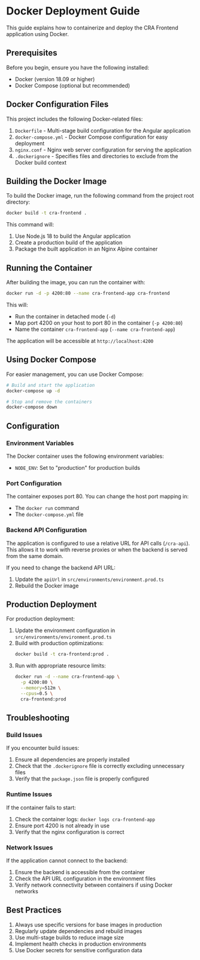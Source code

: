 # Docker Deployment Guide

This guide explains how to containerize and deploy the CRA Frontend application using Docker.

## Prerequisites

Before you begin, ensure you have the following installed:
- Docker (version 18.09 or higher)
- Docker Compose (optional but recommended)

## Docker Configuration Files

This project includes the following Docker-related files:

1. `Dockerfile` - Multi-stage build configuration for the Angular application
2. `docker-compose.yml` - Docker Compose configuration for easy deployment
3. `nginx.conf` - Nginx web server configuration for serving the application
4. `.dockerignore` - Specifies files and directories to exclude from the Docker build context

## Building the Docker Image

To build the Docker image, run the following command from the project root directory:

```bash
docker build -t cra-frontend .
```

This command will:
1. Use Node.js 18 to build the Angular application
2. Create a production build of the application
3. Package the built application in an Nginx Alpine container

## Running the Container

After building the image, you can run the container with:

```bash
docker run -d -p 4200:80 --name cra-frontend-app cra-frontend
```

This will:
- Run the container in detached mode (`-d`)
- Map port 4200 on your host to port 80 in the container (`-p 4200:80`)
- Name the container `cra-frontend-app` (`--name cra-frontend-app`)

The application will be accessible at `http://localhost:4200`

## Using Docker Compose

For easier management, you can use Docker Compose:

```bash
# Build and start the application
docker-compose up -d

# Stop and remove the containers
docker-compose down
```

## Configuration

### Environment Variables

The Docker container uses the following environment variables:

- `NODE_ENV`: Set to "production" for production builds

### Port Configuration

The container exposes port 80. You can change the host port mapping in:
- The `docker run` command
- The `docker-compose.yml` file

### Backend API Configuration

The application is configured to use a relative URL for API calls (`/cra-api`). This allows it to work with reverse proxies or when the backend is served from the same domain.

If you need to change the backend API URL:
1. Update the `apiUrl` in `src/environments/environment.prod.ts`
2. Rebuild the Docker image

## Production Deployment

For production deployment:

1. Update the environment configuration in `src/environments/environment.prod.ts`
2. Build with production optimizations:
   ```bash
   docker build -t cra-frontend:prod .
   ```
3. Run with appropriate resource limits:
   ```bash
   docker run -d --name cra-frontend-app \
     -p 4200:80 \
     --memory=512m \
     --cpus=0.5 \
     cra-frontend:prod
   ```

## Troubleshooting

### Build Issues

If you encounter build issues:
1. Ensure all dependencies are properly installed
2. Check that the `.dockerignore` file is correctly excluding unnecessary files
3. Verify that the `package.json` file is properly configured

### Runtime Issues

If the container fails to start:
1. Check the container logs: `docker logs cra-frontend-app`
2. Ensure port 4200 is not already in use
3. Verify that the nginx configuration is correct

### Network Issues

If the application cannot connect to the backend:
1. Ensure the backend is accessible from the container
2. Check the API URL configuration in the environment files
3. Verify network connectivity between containers if using Docker networks

## Best Practices

1. Always use specific versions for base images in production
2. Regularly update dependencies and rebuild images
3. Use multi-stage builds to reduce image size
4. Implement health checks in production environments
5. Use Docker secrets for sensitive configuration data